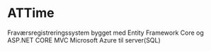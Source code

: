 # ATTime
Fraværsregistreringssystem bygget med Entity Framework Core og ASP.NET CORE MVC
Microsoft Azure til server(SQL)
